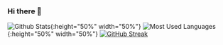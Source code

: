 ### Hi there 👋

![Github Stats](https://github-readme-stats.vercel.app/api?username=Zhang-SDU&show_icons=true&theme=dark&count_private=true&#pic_left){:height="50%" width="50%"}
![Most Used Languages](https://github-readme-stats.vercel.app/api/top-langs/?username=Zhang-SDU&theme=dark&#pic_right){:height="50%" width="50%"}
[![GitHub Streak](https://github-readme-streak-stats.herokuapp.com/?user=Zhang-SDU&theme=dark&#pic_center)](https://git.io/streak-stats)

<!--
**Zhang-SDU/Zhang-SDU** is a ✨ _special_ ✨ repository because its `README.md` (this file) appears on your GitHub profile.

Here are some ideas to get you started:

- 🔭 I’m currently working on ...
- 🌱 I’m currently learning ...
- 👯 I’m looking to collaborate on ...
- 🤔 I’m looking for help with ...
- 💬 Ask me about ...
- 📫 How to reach me: ...
- 😄 Pronouns: ...
- ⚡ Fun fact: ...
-->

